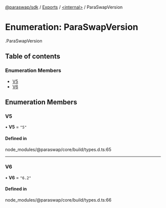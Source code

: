 [@paraswap/sdk](../README.md) / [Exports](../modules.md) / [<internal\>](../modules/internal_.md) / ParaSwapVersion

# Enumeration: ParaSwapVersion

[<internal>](../modules/internal_.md).ParaSwapVersion

## Table of contents

### Enumeration Members

- [V5](internal_.ParaSwapVersion.md#v5)
- [V6](internal_.ParaSwapVersion.md#v6)

## Enumeration Members

### V5

• **V5** = ``"5"``

#### Defined in

node_modules/@paraswap/core/build/types.d.ts:65

___

### V6

• **V6** = ``"6.2"``

#### Defined in

node_modules/@paraswap/core/build/types.d.ts:66
